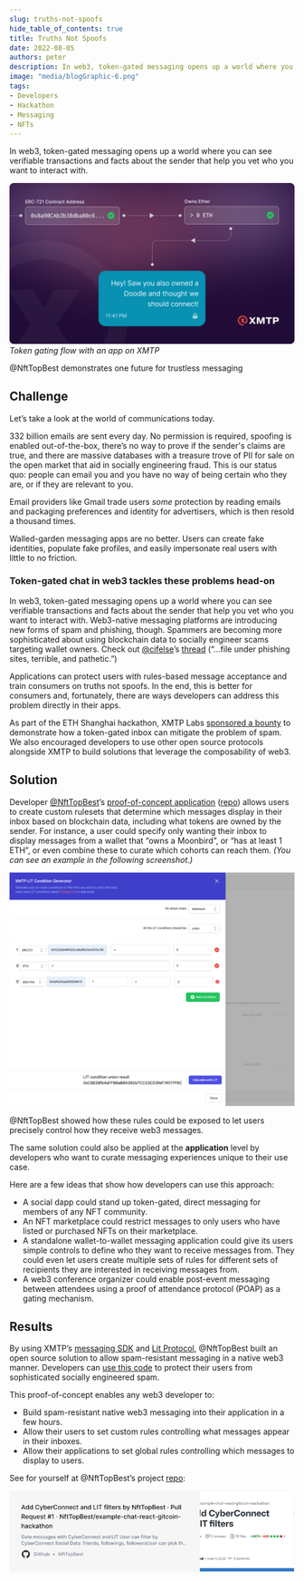 ```yaml
---
slug: truths-not-spoofs
hide_table_of_contents: true
title: Truths Not Spoofs
date: 2022-08-05
authors: peter
description: In web3, token-gated messaging opens up a world where you can see verifiable transactions and facts about the sender that help you vet who you want to interact with.
image: "media/blogGraphic-6.png"
tags:
- Developers
- Hackathon
- Messaging
- NFTs
---
```


In web3, token-gated messaging opens up a world where you can see verifiable transactions and facts about the sender that help you vet who you want to interact with.

![Token Gating Flow With An Application On XMTP](media/blogGraphic-6.png)
_Token gating flow with an app on XMTP_

<!--truncate-->

@NftTopBest demonstrates one future for trustless messaging

## Challenge

Let’s take a look at the world of communications today.

332 billion emails are sent every day. No permission is required, spoofing is enabled out-of-the-box, there’s no way to prove if the sender's claims are true, and there are massive databases with a treasure trove of PII for sale on the open market that aid in socially engineering fraud. This is our status quo: people can email you and you have no way of being certain who they are, or if they are relevant to you.

Email providers like Gmail trade users _some_ protection by reading emails and packaging preferences and identity for advertisers, which is then resold a thousand times.

Walled-garden messaging apps are no better. Users can create fake identities, populate fake profiles, and easily impersonate real users with little to no friction.


### Token-gated chat in web3 tackles these problems head-on

In web3, token-gated messaging opens up a world where you can see verifiable transactions and facts about the sender that help you vet who you want to interact with. Web3-native messaging platforms are introducing new forms of spam and phishing, though. Spammers are becoming more sophisticated about using blockchain data to socially engineer scams targeting wallet owners. Check out [@cifelse](https://twitter.com/cifelse)’s [thread](https://twitter.com/cifelse/status/1531587121752195072?s=20&t=BFN75Rmgb5ebiJ8O7PCJIQ) (“...file under phishing sites, terrible, and pathetic.”)

Applications can protect users with rules-based message acceptance and train consumers on truths not spoofs. In the end, this is better for consumers and, fortunately, there are ways developers can address this problem directly in their apps.

As part of the ETH Shanghai hackathon, XMTP Labs [sponsored a bounty](https://gitcoin.co/issue/xmtp-labs/ethshanghai-2022/2/100028892) to demonstrate how a token-gated inbox can mitigate the problem of spam. We also encouraged developers to use other open source protocols alongside XMTP to build solutions that leverage the composability of web3.


## Solution

Developer [@NftTopBest](https://github.com/NftTopBest)’s [proof-of-concept application](https://chat.web3nft.social/) ([repo](https://github.com/NftTopBest/example-chat-react-gitcoin-hackathon/pull/1)) allows users to create custom rulesets that determine which messages display in their inbox based on blockchain data, including what tokens are owned by the sender. For instance, a user could specify only wanting their inbox to display messages from a wallet that “owns a Moonbird”, or “has at least 1 ETH”, or even combine these to curate which cohorts can reach them. _(You can see an example in the following screenshot.)_

![alt_text](media/xmtp-lit-condition-generator.png)

@NftTopBest showed how these rules could be exposed to let users precisely control how they receive web3 messages.

The same solution could also be applied at the **application** level by developers who want to curate messaging experiences unique to their use case.

Here are a few ideas that show how developers can use this approach:

* A social dapp could stand up token-gated, direct messaging for members of any NFT community.
* An NFT marketplace could restrict messages to only users who have listed or purchased NFTs on their marketplace.
* A standalone wallet-to-wallet messaging application could give its users simple controls to define who they want to receive messages from. They could even let users create multiple sets of rules for different sets of recipients they are interested in receiving messages from.
* A web3 conference organizer could enable post-event messaging between attendees using a proof of attendance protocol (POAP) as a gating mechanism.


## Results

By using XMTP’s [messaging SDK](https://github.com/xmtp) and [Lit Protocol](https://github.com/LIT-Protocol/lit-js-sdk), @NftTopBest built an open source solution to allow spam-resistant messaging in a native web3 manner. Developers can [use this code](https://github.com/NftTopBest/example-chat-react-gitcoin-hackathon) to protect their users from sophisticated socially engineered spam.

This proof-of-concept enables any web3 developer to:

* Build spam-resistant native web3 messaging into their application in a few hours.
* Allow their users to set custom rules controlling what messages appear in their inboxes.
* Allow their applications to set global rules controlling which messages to display to users.

See for yourself at @NftTopBest’s project [repo](https://github.com/NftTopBest/example-chat-react-gitcoin-hackathon/pull/1):

[![](media/nft-top-best-repo-card.png)](https://github.com/NftTopBest/example-chat-react-gitcoin-hackathon/pull/1)
